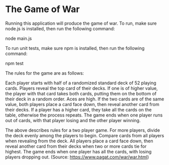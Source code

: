 # The Game of War

Running this application will produce the game of war. To run, make sure node.js is installed, then run the following command:

node main.js

To run unit tests, make sure npm is installed, then run the following command:

npm test

The rules for the game are as follows:

Each player starts with half of a randomized standard deck of 52 playing cards. Players reveal the top card of their decks. If one is of higher value, the player with that card takes both cards, putting them on the bottom of their deck in a random order. Aces are high. If the two cards are of the same value, both players place a card face down, then reveal another card from their decks. If a player has a higher card, they take all the cards on the table, otherwise the process repeats. The game ends when one player runs out of cards, with that player losing and the other player winning.

The above describes rules for a two player game. For more players, divide the deck evenly among the players to begin. Compare cards from all players when revealing from the deck. All players place a card face down, then reveal another card from their decks when two or more cards tie for highest. The game ends when one player has all the cards, with losing players dropping out. (Source: https://www.pagat.com/war/war.html)